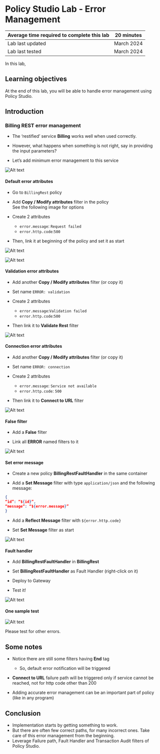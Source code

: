 # Policy Studio Lab - Error Management

| Average time required to complete this lab | 20 minutes |
| ---- | ---- |
| Lab last updated | March 2024 |
| Lab last tested | March 2024 |

In this lab, 

## Learning objectives

At the end of this lab, you will be able to handle error management using Policy Studio.


## Introduction

### Billing REST error management

* The ‘restified’ service **Billing** works well when used correctly.

* However, what happens when something is not right, say in providing the input parameters?

* Let’s add minimum error management to this service

![Alt text](images/image01.png)


#### Default error attributes

* Go to `BillingRest` policy 

* Add **Copy / Modify attributes** filter in the policy  
See the following image for options

* Create 2 attributes
    * `error.message`: `Request failed`
    * `error.http.code`:`500`

* Then, link it at beginning of the policy and set it as start

![Alt text](images/image31.png)

![Alt text](images/image32.png)

#### Validation error attributes

* Add another **Copy / Modify attributes** filter (or copy it)

* Set name `ERROR: validation`

* Create 2 attributes
    * `error.message`:`Validation failed`      
    * `error.http.code`:`500`

* Then link it to **Validate Rest** filter

![Alt text](images/image33.png)

#### Connection error attributes

* Add another **Copy / Modify attributes** filter (or copy it)

* Set name `ERROR: connection`

* Create 2 attributes
    * `error.message`: `Service not available`
    * `error.http.code`: `500`

* Then link it to **Connect to URL** filter

![Alt text](images/image34.png)

#### False filter

* Add a **False** filter

* Link all **ERROR** named filters to it

![Alt text](images/image35.png)

#### Set error message

* Create a new policy **BillingRestFaultHandler** in the same container

* Add a **Set Message** filter with type `application/json` and the following message:
```json 
{ 
“id”: “${id}”,
“message”: “${error.message}”
}
```

* Add a **Reflect Message** filter with `${error.http.code}`

* Set **Set Message** filter as start

![Alt text](images/image36.png)

#### Fault handler

* Add **BillingRestFaultHandler** in **BillingRest**

* Set **BillingRestFaultHandler** as Fault Handler (right-click on it)

* Deploy to Gateway

* Test it! 

![Alt text](images/image37.png)


#### One sample test

![Alt text](images/image38.png)

Please test for other errors.

## Some notes

* Notice there are still some filters having **End** tag
    * So, default error notification will be triggered

* **Connect to URL** failure path will be triggered only if service cannot be reached, not for http code other than 200 

* Adding accurate error management can be an important part of policy (like in any program)

## Conclusion

* Implementation starts by getting something to work.
* But there are often few correct paths, for many incorrect ones. Take care of this error management from the beginning.
* Leverage Failure path, Fault Handler and Transaction Audit filters of Policy Studio.




